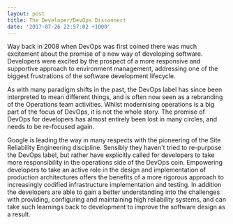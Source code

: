 ```yaml
---
layout: post
title: The Developer/DevOps Disconnect
date: '2017-07-26 22:57:02 +1000'
---
```


Way back in 2008 when DevOps was first coined there was much excitement about the promise of a
new way of developing software. Developers were excited by the prospect of a more responsive and
supportive approach to environment management, addressing one of the biggest frustrations of
the software development lifecycle.

As with many paradigm shifts in the past, the DevOps label has since been interpreted to mean
different things, and is often now seen as a rebranding of the Operations team activities.
Whilst modernising operations is a big part of the focus of DevOps, it is not the whole story.
The promise of DevOps for developers has almost entirely been lost in many circles, and needs
to be re-focused again.

Google is leading the way in many respects with the pioneering of the Site Reliability Engineering
discipline. Sensibly they haven't tried to re-purpose the DevOps label, but rather have
explicitly called for developers to take more responsibility in the operations side of the DevOps
coin. Empowering developers to take an active role in the design and implementation of production
architectures offers the benefits of a more rigorous approach to increasingly codified
infrastructure implementation and testing. In addition the developers are able to gain a better
understanding into the challenges with providing, configuring and maintaining high reliability
systems, and can take such learnings back to development to improve the software design as a result.
